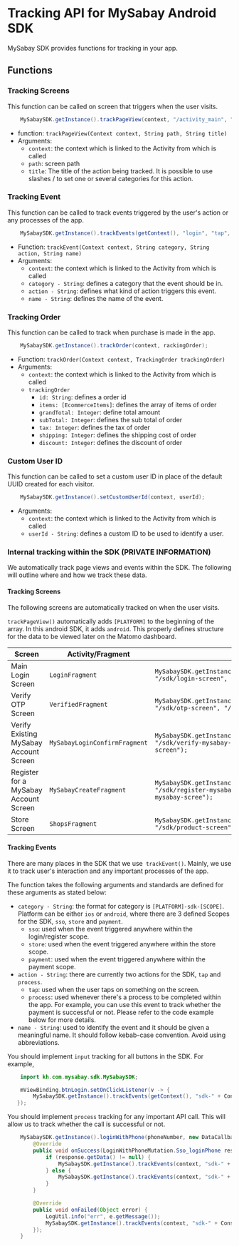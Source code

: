 # Tracking API for MySabay Android SDK

MySabay SDK provides functions for tracking in your app.

## Functions

### Tracking Screens

This function can be called on screen that triggers when the user visits.

```java
    MySabaySDK.getInstance().trackPageView(context, "/activity_main", "/activity_main");
```

- function: `trackPageView(Context context, String path, String title)`
- Arguments:
    - `context`: the context which is linked to the Activity from which is called
    - `path`: screen path
    - `title`: The title of the action being tracked. It is possible to use slashes / to set one or several categories for this action.

### Tracking Event

This function can be called to track events triggered by the user's action or any processes of the app.

```java
    MySabaySDK.getInstance().trackEvents(getContext(), "login", "tap", "register-mysabay");
```

- Function: `trackEvent(Context context, String category, String action, String name)`
- Arguments:
    - `context`: the context which is linked to the Activity from which is called
    - `category - String`: defines a category that the event should be in.
    - `action - String`: defines what kind of action triggers this event.
    - `name - String`: defines the name of the event.

### Tracking Order

This function can be called to track when purchase is made in the app.

```java
    MySabaySDK.getInstance().trackOrder(context, rackingOrder);
```

- Function: `trackOrder(Context context, TrackingOrder trackingOrder)`
- Arguments:
    - `context`: the context which is linked to the Activity from which is called
	- `trackingOrder` 
	    - `id: String`: defines a order id
		- `items: [EcommerceItems]`: defines the array of items of order
		- `grandTotal: Integer`: define total amount
		- `subTotal: Integer`: defines the sub total of order
		- `tax: Integer`: defines the tax of order
		- `shipping: Integer`: defines the shipping cost of order
		- `discount: Integer`: defines the discount of order

### Custom User ID

This function can be called to set a custom user ID in place of the default UUID created for each visitor.

```java 
    MySabaySDK.getInstance().setCustomUserId(context, userId);
```

- Arguments:
    - `context`: the context which is linked to the Activity from which is called
    - `userId - String`: defines a custom ID to be used to identify a user.

### Internal tracking within the SDK (**PRIVATE INFORMATION**)

We automatically track page views and events within the SDK. The following will outline where and how we track these data.

#### Tracking Screens

The following screens are automatically tracked on when the user visits.

`trackPageView()` automatically adds `[PLATFORM]` to the beginning of the array. In this android SDK, it adds `android`. This properly defines structure for the data to be viewed later on the Matomo dashboard.

| Screen                                 | Activity/Fragment               | Code                                                                         |
| -------------------------------------- | ------------------------------- | ---------------------------------------------------------------------------- |
| Main Login Screen                      | `LoginFragment`                 | `MySabaySDK.getInstance().trackPageView(getContext(), "/sdk/login-screen", "/sdk/login-screen");`            |
| Verify OTP Screen                      | `VerifiedFragment`              | `MySabaySDK.getInstance().trackPageView(getContext(), "/sdk/otp-screen", "/sdk/otp-screen");`              |
| Verify Existing MySabay Account Screen | `MySabayLoginConfirmFragment`   | `MySabaySDK.getInstance().trackPageView(getContext(), "/sdk/verify-mysabay-screen", "/sdk/verify-mysabay-screen");`   |
| Register for a MySabay Account Screen  | `MySabayCreateFragment`         | `MySabaySDK.getInstance().trackPageView(getContext(), "/sdk/register-mysabay-screen", "/sdk/register-mysabay-scree");` |
| Store Screen                           | `ShopsFragment`                 | `MySabaySDK.getInstance().trackPageView(getContext(), "/sdk/product-screen", "/sdk/product-screen");`          |

#### Tracking Events

There are many places in the SDK that we use` trackEvent()`. Mainly, we use it to track user's interaction and any important processes of the app.

The function takes the following arguments and standards are defined for these arguments as stated below:
  - `category - String`: the format for category is `[PLATFORM]-sdk-[SCOPE]`. Platform can be either `ios` or `android`, where there are 3 defined Scopes for the SDK, `sso`, `store` and `payment`.
    - `sso`: used when the event triggered anywhere within the login/register scope.
    - `store`: used when the event triggered anywhere within the store scope.
    - `payment`: used when the event triggered anywhere within the payment scope.
  - `action - String`: there are currently two actions for the SDK, `tap` and `process`.
    - `tap`: used when the user taps on something on the screen.
    - `process`: used whenever there's a process to be completed within the app. For example, you can use this event to track whether the payment is successful or not. Please refer to the code example below for more details.
  - `name - String`: used to identify the event and it should be given a meaningful name. It should follow kebab-case convention. Avoid using abbreviations.

You should implement `input` tracking for all buttons in the SDK. For example,

```java
    import kh.com.mysabay.sdk.MySabaySDK;

    mViewBinding.btnLogin.setOnClickListener(v -> {
        MySabaySDK.getInstance().trackEvents(getContext(), "sdk-" + Constant.sso, Constant.tap, "login-with-phone-number");
   });            
```

You should implement `process` tracking for any important API call. This will allow us to track whether the call is successful or not.

```java
    MySabaySDK.getInstance().loginWithPhone(phoneNumber, new DataCallback<LoginWithPhoneMutation.Sso_loginPhone>() {
        @Override
        public void onSuccess(LoginWithPhoneMutation.Sso_loginPhone response) {
            if (response.getData() != null) {
                MySabaySDK.getInstance().trackEvents(context, "sdk-" + Constant.sso, Constant.process, "login-with-phone-number-success");
            } else {
                MySabaySDK.getInstance().trackEvents(context, "sdk-" + Constant.sso, Constant.process, "login-with-phone-number-failed");
            } 
        }

        @Override
        public void onFailed(Object error) {
            LogUtil.info("err", e.getMessage());
            MySabaySDK.getInstance().trackEvents(context, "sdk-" + Constant.sso, Constant.process, "login-with-phone-number-failed");
        });
    }
```
